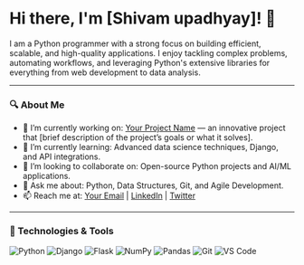 # Hi there, I'm [Shivam upadhyay]! 👋

I am a Python programmer with a strong focus on building efficient, scalable, and high-quality applications. I enjoy tackling complex problems, automating workflows, and leveraging Python's extensive libraries for everything from web development to data analysis.

---

### 🔍 About Me
- 💼 I’m currently working on: [Your Project Name](link_to_project) — an innovative project that [brief description of the project’s goals or what it solves].
- 🌱 I’m currently learning: Advanced data science techniques, Django, and API integrations.
- 🤝 I’m looking to collaborate on: Open-source Python projects and AI/ML applications.
- 💬 Ask me about: Python, Data Structures, Git, and Agile Development.
- 📫 Reach me at: [Your Email](mailto:your.email@example.com) | [LinkedIn](link_to_linkedin_profile) | [Twitter](link_to_twitter_profile)

---

### 🧰 Technologies & Tools
![Python](https://img.shields.io/badge/-Python-3776AB?logo=python&logoColor=white&style=flat-square)
![Django](https://img.shields.io/badge/-Django-092E20?logo=django&logoColor=white&style=flat-square)
![Flask](https://img.shields.io/badge/-Flask-000000?logo=flask&logoColor=white&style=flat-square)
![NumPy](https://img.shields.io/badge/-NumPy-013243?logo=numpy&logoColor=white&style=flat-square)
![Pandas](https://img.shields.io/badge/-Pandas-150458?logo=pandas&logoColor=white&style=flat-square)
![Git](https://img.shields.io/badge/-Git-F05032?logo=git&logoColor=white&style=flat-square)
![VS Code](https://img.shields.io/badge/-VS%20Code-007ACC?logo=visual-studio-code&logoColor=white&style=flat-square)

<!---
shivamupadhyay9451/shivamupadhyay9451 is a ✨ special ✨ repository because its `README.md` (this file) appears on your GitHub profile.
You can click the Preview link to take a look at your changes.
--->
